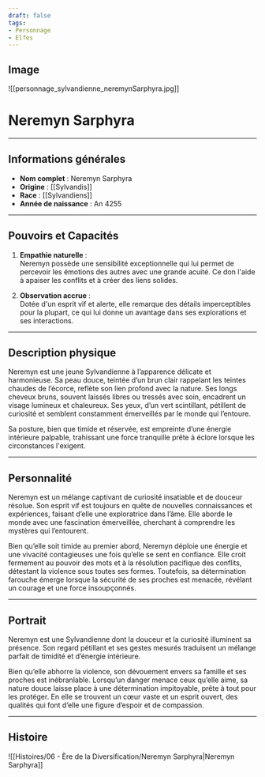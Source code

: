 ```yaml
---
draft: false
tags:
- Personnage
- Elfes
---
```


## Image

![[personnage_sylvandienne_neremynSarphyra.jpg]]

# **Neremyn Sarphyra**

---

## **Informations générales**
- **Nom complet** : Neremyn Sarphyra  
- **Origine** : [[Sylvandis]]  
- **Race** : [[Sylvandiens]]  
- **Année de naissance** : An 4255  

---

## **Pouvoirs et Capacités**
1. **Empathie naturelle** :  
   Neremyn possède une sensibilité exceptionnelle qui lui permet de percevoir les émotions des autres avec une grande acuité. Ce don l'aide à apaiser les conflits et à créer des liens solides.  

2. **Observation accrue** :  
   Dotée d'un esprit vif et alerte, elle remarque des détails imperceptibles pour la plupart, ce qui lui donne un avantage dans ses explorations et ses interactions.  

---

## **Description physique**
Neremyn est une jeune Sylvandienne à l’apparence délicate et harmonieuse. Sa peau douce, teintée d’un brun clair rappelant les teintes chaudes de l’écorce, reflète son lien profond avec la nature. Ses longs cheveux bruns, souvent laissés libres ou tressés avec soin, encadrent un visage lumineux et chaleureux. Ses yeux, d’un vert scintillant, pétillent de curiosité et semblent constamment émerveillés par le monde qui l’entoure.  

Sa posture, bien que timide et réservée, est empreinte d’une énergie intérieure palpable, trahissant une force tranquille prête à éclore lorsque les circonstances l'exigent.  

---

## **Personnalité**
Neremyn est un mélange captivant de curiosité insatiable et de douceur résolue. Son esprit vif est toujours en quête de nouvelles connaissances et expériences, faisant d’elle une exploratrice dans l’âme. Elle aborde le monde avec une fascination émerveillée, cherchant à comprendre les mystères qui l’entourent.  

Bien qu’elle soit timide au premier abord, Neremyn déploie une énergie et une vivacité contagieuses une fois qu’elle se sent en confiance. Elle croit fermement au pouvoir des mots et à la résolution pacifique des conflits, détestant la violence sous toutes ses formes. Toutefois, sa détermination farouche émerge lorsque la sécurité de ses proches est menacée, révélant un courage et une force insoupçonnés.  

---

## **Portrait**
Neremyn est une Sylvandienne dont la douceur et la curiosité illuminent sa présence. Son regard pétillant et ses gestes mesurés traduisent un mélange parfait de timidité et d’énergie intérieure.  

Bien qu’elle abhorre la violence, son dévouement envers sa famille et ses proches est inébranlable. Lorsqu’un danger menace ceux qu’elle aime, sa nature douce laisse place à une détermination impitoyable, prête à tout pour les protéger. En elle se trouvent un cœur vaste et un esprit ouvert, des qualités qui font d’elle une figure d’espoir et de compassion.  

___

## Histoire

![[Histoires/06 - Ère de la Diversification/Neremyn Sarphyra|Neremyn Sarphyra]]